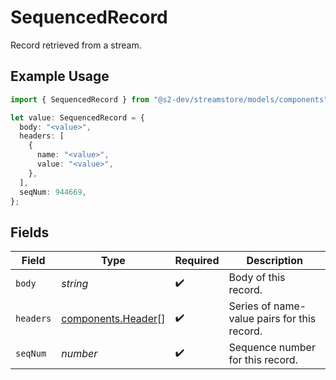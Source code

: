 # SequencedRecord

Record retrieved from a stream.

## Example Usage

```typescript
import { SequencedRecord } from "@s2-dev/streamstore/models/components";

let value: SequencedRecord = {
  body: "<value>",
  headers: [
    {
      name: "<value>",
      value: "<value>",
    },
  ],
  seqNum: 944669,
};
```

## Fields

| Field                                                    | Type                                                     | Required                                                 | Description                                              |
| -------------------------------------------------------- | -------------------------------------------------------- | -------------------------------------------------------- | -------------------------------------------------------- |
| `body`                                                   | *string*                                                 | :heavy_check_mark:                                       | Body of this record.                                     |
| `headers`                                                | [components.Header](../../models/components/header.md)[] | :heavy_check_mark:                                       | Series of name-value pairs for this record.              |
| `seqNum`                                                 | *number*                                                 | :heavy_check_mark:                                       | Sequence number for this record.                         |